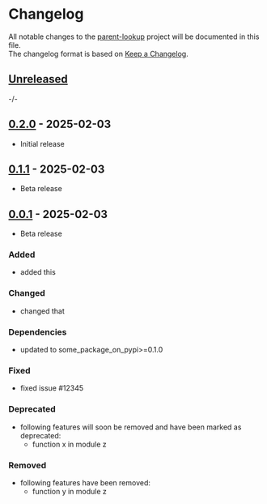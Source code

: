 # Changelog

All notable changes to the [parent-lookup] project will be documented in this file.<br>
The changelog format is based on [Keep a Changelog](https://keepachangelog.com/en/1.0.0/).

## [Unreleased]

-/-


## [0.2.0] - 2025-02-03

* Initial release


## [0.1.1] - 2025-02-03

* Beta release


## [0.0.1] - 2025-02-03

* Beta release

### Added

* added this

### Changed

* changed that

### Dependencies

* updated to some_package_on_pypi>=0.1.0

### Fixed

* fixed issue #12345

### Deprecated

* following features will soon be removed and have been marked as deprecated:
    * function x in module z

### Removed

* following features have been removed:
    * function y in module z


<!-- Markdown link & img dfn's -->
[unreleased]: https://github.com/ClaasRostock/parent-lookup/compare/v0.2.0...HEAD
[0.2.0]: https://github.com/ClaasRostock/parent-lookup/releases/tag/v0.1.1...v0.2.0
[0.1.1]: https://github.com/ClaasRostock/parent-lookup/releases/tag/v0.0.1...v0.1.1
[0.0.1]: https://github.com/ClaasRostock/parent-lookup/releases/tag/v0.0.1
[parent-lookup]: https://github.com/ClaasRostock/parent-lookup
